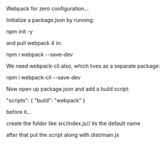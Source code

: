 Webpack for zero configuration...

Initialize a package.json by running:

npm init -y

and pull webpack 4 in:

npm i webpack --save-dev

We need webpack-cli also, which lives as a separate package:

npm i webpack-cli --save-dev

Now open up package.json and add a build script:

"scripts": {
  "build": "webpack"
}



before it...

create the folder like src/index.js// its the default name

after that put the script along with dist/main.js